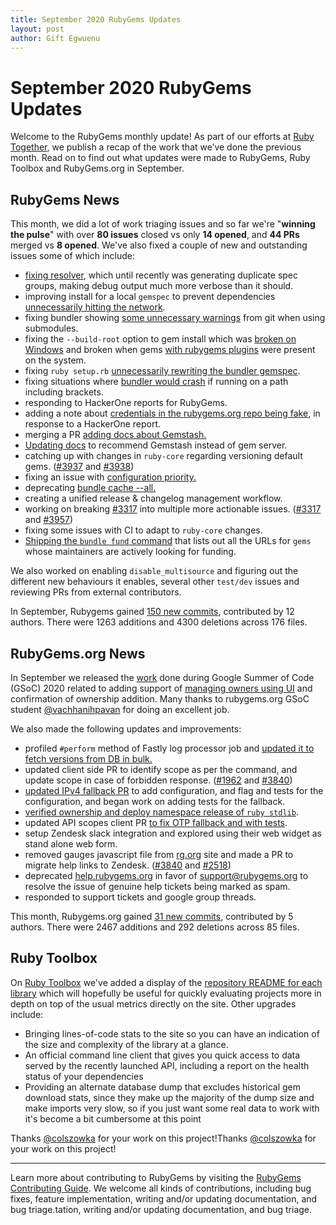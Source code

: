 ```yaml
---
title: September 2020 RubyGems Updates
layout: post
author: Gift Egwuenu
---
```


# September 2020 RubyGems Updates

Welcome to the RubyGems monthly update! As part of our efforts at [Ruby Together](http://rubytogether.org/), we publish a recap of the work that we’ve done the previous month. Read on to find out what updates were made to RubyGems, Ruby Toolbox and RubyGems.org in September.

## RubyGems News
This month, we did a lot of work triaging issues and so far we're "**winning the pulse**" with over **80 issues**  closed vs only **14 opened**, and **44 PRs** merged vs **8 opened**. We've also fixed a couple of new and outstanding issues some of which include:

* [fixing resolver](https://github.com/rubygems/rubygems/pull/3965), which until recently was generating duplicate spec groups, making debug output much more verbose than it should.
* improving install for a local `gemspec` to prevent dependencies [unnecessarily hitting the network](https://github.com/rubygems/rubygems/pull/3968).
* fixing bundler showing [some unnecessary warnings](https://github.com/rubygems/rubygems/pull/3969) from git when using submodules.
* fixing the `--build-root` option to gem install which was [broken on Windows](https://github.com/rubygems/rubygems/pull/3975) and broken when gems [with rubygems plugins](https://github.com/rubygems/rubygems/pull/3972) were present on the system.
* fixing `ruby setup.rb` [unnecessarily rewriting the bundler gemspec](https://github.com/rubygems/rubygems/pull/3980).
* fixing situations where [bundler would crash](https://github.com/rubygems/rubygems/pull/3854) if running on a path including brackets.
* responding to HackerOne reports for RubyGems.
* adding a note about [credentials in the rubygems.org repo being fake]( https://github.com/rubygems/rubygems.org/pull/2530), in response to a HackerOne report.
* merging a PR [adding docs about Gemstash.](https://github.com/rubygems/guides/pull/266)
* [Updating docs](https://github.com/rubygems/guides/pull/269) to recommend Gemstash instead of gem server.
* catching up with changes in `ruby-core` regarding versioning default gems. ([#3937](https://github.com/rubygems/rubygems/pull/3937) and [#3938](https://github.com/rubygems/rubygems/pull/3938))
* fixing an issue with [configuration priority.](https://github.com/rubygems/rubygems/pull/3933)
* deprecating [bundle cache --all.](https://github.com/rubygems/rubygems/pull/3932)
* creating a unified release & changelog management workflow.
* working on breaking [#3317](https://github.com/rubygems/rubygems/issues/3317) into multiple more actionable issues. ([#3317](https://github.com/rubygems/rubygems/issues/3317#issuecomment-692449034) and [#3957](https://github.com/rubygems/rubygems/issues/3957))
* fixing some issues with CI to adapt to `ruby-core` changes.
* [Shipping the `bundle fund` command](https://github.com/rubygems/rubygems/pull/3390) that lists out all the URLs for `gems` whose maintainers are actively looking for funding.

We also worked on enabling `disable_multisource` and figuring out the different new behaviours it enables, several other `test/dev` issues and reviewing PRs from external contributors.

In September, Rubygems gained [150 new commits](https://github.com/rubygems/rubygems/compare/master@%7B2020-09-01%7D...master@%7B2020-09-30%7D), contributed by 12 authors. There were 1263 additions and 4300 deletions across 176 files.

## RubyGems.org News

In September we released the [work](https://github.com/rubygems/rubygems.org/pull/2357) done during Google Summer of Code (GSoC) 2020 related to adding support of [managing owners using UI](https://guides.rubygems.org/managing-owners-using-ui/) and confirmation of ownership addition. Many thanks to rubygems.org GSoC student [@vachhanihpavan](https://github.com/vachhanihpavan) for doing an excellent job. 

We also made the following updates and improvements:

* profiled `#perform` method of Fastly log processor job and [updated it to fetch versions from DB in bulk.](https://github.com/rubygems/rubygems.org/pull/2510)
*  updated client side PR to identify scope as per the command, and update scope in case of forbidden response. ([#1962](https://github.com/rubygems/rubygems.org/pull/1962) and [#3840](https://github.com/rubygems/rubygems/pull/3840))
* [updated IPv4 fallback PR](https://github.com/rubygems/rubygems/pull/2662) to add configuration, and flag and tests for the configuration, and began work on adding tests for the fallback.
* [verified ownership and deploy namespace release of `ruby stdlib`](https://github.com/rubygems/rubygems.org/pull/2506).
* updated API scopes client PR [to fix OTP fallback and with tests](https://github.com/rubygems/rubygems/pull/3840).
* setup Zendesk slack integration and explored using their web widget as stand alone web form.
* removed gauges javascript file from [rg.org](https://rg.org) site and made a PR to migrate help links to Zendesk. ([#3840](https://github.com/rubygems/rubygems/pull/3840) and [#2518](https://github.com/rubygems/rubygems.org/pull/2518))
* deprecated [help.rubygems.org](https://help.rubygems.org/) in favor of [support@rubygems.org](mailto:support@rubygems.org) to resolve the issue of genuine help tickets being marked as spam.
* responded to support tickets and google group threads.

This month, Rubygems.org gained [31 new commits](https://github.com/rubygems/rubygems.org/compare/master@%7B2020-09-01%7D...master@%7B2020-09-30%7D), contributed by 5 authors. There were 2467 additions and 292 deletions across 85 files.

## Ruby Toolbox

On [Ruby Toolbox](https://www.ruby-toolbox.com/) we've added a display of the [repository README for each library](https://github.com/rubytoolbox/rubytoolbox/pull/731) which will hopefully be useful for quickly evaluating projects more in depth on top of the usual metrics directly on the site. Other upgrades include:

* Bringing lines-of-code stats to the site so you can have an indication of the size and complexity of the library at a glance.
* An official command line client that gives you quick access to data served by the recently launched API, including a report on the health status of your dependencies
* Providing an alternate database dump that excludes historical gem download stats, since they make up the majority of the dump size and make imports very slow, so if you just want some real data to work with it's become a bit cumbersome at this point

Thanks [@colszowka](https://github.com/colszowka) for your work on this project!Thanks [@colszowka](https://github.com/colszowka) for your work on this project!

---

Learn more about contributing to RubyGems by visiting the [RubyGems Contributing Guide](https://github.com/rubygems/rubygems/blob/master/CONTRIBUTING.md#how-to-contribute). We welcome all kinds of contributions, including bug fixes, feature implementation, writing and/or updating documentation, and bug triage.tation, writing and/or updating documentation, and bug triage.
